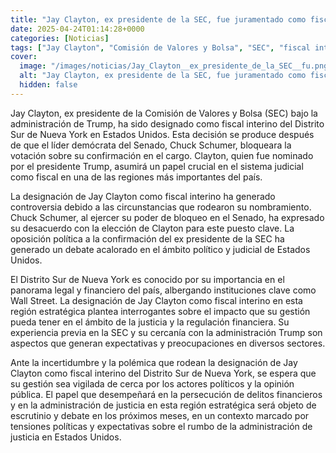 ```yaml
---
title: "Jay Clayton, ex presidente de la SEC, fue juramentado como fiscal interino de Manhattan"
date: 2025-04-24T01:14:28+0000
categories: [Noticias]
tags: ["Jay Clayton", "Comisión de Valores y Bolsa", "SEC", "fiscal interino", "Distrito Sur de Nueva York", "Estados Unidos", "Chuck Schumer", "Trump", "Wall Street", "regulación financiera", "administración de justicia", "delitos financieros."]
cover:
  image: "/images/noticias/Jay_Clayton__ex_presidente_de_la_SEC__fu.png"
  alt: "Jay Clayton, ex presidente de la SEC, fue juramentado como fiscal interino de Manhattan"
  hidden: false
---
```


Jay Clayton, ex presidente de la Comisión de Valores y Bolsa (SEC) bajo la administración de Trump, ha sido designado como fiscal interino del Distrito Sur de Nueva York en Estados Unidos. Esta decisión se produce después de que el líder demócrata del Senado, Chuck Schumer, bloqueara la votación sobre su confirmación en el cargo. Clayton, quien fue nominado por el presidente Trump, asumirá un papel crucial en el sistema judicial como fiscal en una de las regiones más importantes del país.

La designación de Jay Clayton como fiscal interino ha generado controversia debido a las circunstancias que rodearon su nombramiento. Chuck Schumer, al ejercer su poder de bloqueo en el Senado, ha expresado su desacuerdo con la elección de Clayton para este puesto clave. La oposición política a la confirmación del ex presidente de la SEC ha generado un debate acalorado en el ámbito político y judicial de Estados Unidos.

El Distrito Sur de Nueva York es conocido por su importancia en el panorama legal y financiero del país, albergando instituciones clave como Wall Street. La designación de Jay Clayton como fiscal interino en esta región estratégica plantea interrogantes sobre el impacto que su gestión pueda tener en el ámbito de la justicia y la regulación financiera. Su experiencia previa en la SEC y su cercanía con la administración Trump son aspectos que generan expectativas y preocupaciones en diversos sectores.

Ante la incertidumbre y la polémica que rodean la designación de Jay Clayton como fiscal interino del Distrito Sur de Nueva York, se espera que su gestión sea vigilada de cerca por los actores políticos y la opinión pública. El papel que desempeñará en la persecución de delitos financieros y en la administración de justicia en esta región estratégica será objeto de escrutinio y debate en los próximos meses, en un contexto marcado por tensiones políticas y expectativas sobre el rumbo de la administración de justicia en Estados Unidos.
